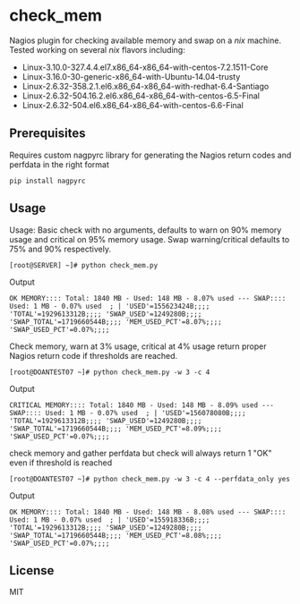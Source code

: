# check_mem
Nagios plugin for checking available memory and swap on a *nix* machine. Tested working on several *nix* flavors including:

* Linux-3.10.0-327.4.4.el7.x86_64-x86_64-with-centos-7.2.1511-Core 
* Linux-3.16.0-30-generic-x86_64-with-Ubuntu-14.04-trusty 
* Linux-2.6.32-358.2.1.el6.x86_64-x86_64-with-redhat-6.4-Santiago 
* Linux-2.6.32-504.16.2.el6.x86_64-x86_64-with-centos-6.5-Final 
* Linux-2.6.32-504.el6.x86_64-x86_64-with-centos-6.6-Final 

## Prerequisites
Requires custom nagpyrc library for generating the Nagios return codes and perfdata in the right format
```
pip install nagpyrc
```

## Usage

Usage:
Basic check with no arguments, defaults to warn on 90% memory usage and critical on 95% memory usage. Swap warning/critical defaults to 75% and 90% respectively. 
```
[root@SERVER] ~]# python check_mem.py
```
Output
```
OK MEMORY:::: Total: 1840 MB - Used: 148 MB - 8.07% used --- SWAP:::: Used: 1 MB - 0.07% used  ; | 'USED'=155623424B;;;; 'TOTAL'=1929613312B;;;; 'SWAP_USED'=1249280B;;;; 'SWAP_TOTAL'=1719660544B;;;; 'MEM_USED_PCT'=8.07%;;;; 'SWAP_USED_PCT'=0.07%;;;;
```

Check memory, warn at 3% usage, critical at 4% usage return proper Nagios return code if thresholds are reached.
```
[root@DOANTEST07 ~]# python check_mem.py -w 3 -c 4
```
Output
```
CRITICAL MEMORY:::: Total: 1840 MB - Used: 148 MB - 8.09% used --- SWAP:::: Used: 1 MB - 0.07% used  ; | 'USED'=156078080B;;;; 'TOTAL'=1929613312B;;;; 'SWAP_USED'=1249280B;;;; 'SWAP_TOTAL'=1719660544B;;;; 'MEM_USED_PCT'=8.09%;;;; 'SWAP_USED_PCT'=0.07%;;;;
```

check memory and gather perfdata but check will always return 1 "OK" even if threshold is reached
```
[root@DOANTEST07 ~]# python check_mem.py -w 3 -c 4 --perfdata_only yes
```
Output
```
OK MEMORY:::: Total: 1840 MB - Used: 148 MB - 8.08% used --- SWAP:::: Used: 1 MB - 0.07% used  ; | 'USED'=155918336B;;;; 'TOTAL'=1929613312B;;;; 'SWAP_USED'=1249280B;;;; 'SWAP_TOTAL'=1719660544B;;;; 'MEM_USED_PCT'=8.08%;;;; 'SWAP_USED_PCT'=0.07%;;;;

```

## License
MIT
